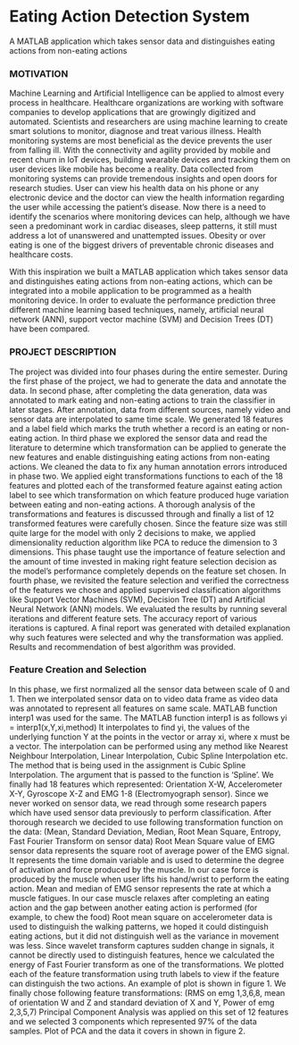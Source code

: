 # Eating Action Detection System
A MATLAB application which takes sensor data and distinguishes eating actions from non-eating actions

### MOTIVATION
Machine Learning and Artificial Intelligence can be applied to almost every process in healthcare. Healthcare organizations are working with software companies to develop applications that are growingly digitized and automated. Scientists and researchers are using machine learning to create smart solutions to monitor, diagnose and treat various illness. 
Health monitoring systems are most beneficial as the device prevents the user from falling ill.  With the connectivity and agility provided by mobile and recent churn in IoT devices, building wearable devices and tracking them on user devices like mobile has become a reality. Data collected from monitoring systems can provide tremendous insights and open doors for research studies. User can view his health data on his phone or any electronic device and the doctor can view the health information regarding the user while accessing the patient’s disease. Now there is a need to identify the scenarios where monitoring devices can help, although we have seen a predominant work in cardiac diseases, sleep patterns, it still must address a lot of unanswered and unattempted issues.  Obesity or over eating is one of the biggest drivers of preventable chronic diseases and healthcare costs. 

With this inspiration we built a MATLAB application which takes sensor data and distinguishes eating actions from non-eating actions, which can be integrated into a mobile application to be programmed as a health monitoring device. In order to evaluate the performance prediction three different machine learning based techniques, namely, artificial neural network (ANN), support vector machine (SVM) and Decision Trees (DT) have been compared.

### PROJECT DESCRIPTION
The project was divided into four phases during the entire semester. During the first phase of the project, we had to generate the data and annotate the data. 
In second phase, after completing the data generation, data was annotated to mark eating and non-eating actions to train the classifier in later stages. After annotation, data from different sources, namely video and sensor data are interpolated to same time scale.  We generated 18 features and a label field which marks the truth whether a record is an eating or non-eating action.
In third phase we explored the sensor data and read the literature to determine which transformation can be applied to generate the new features and enable distinguishing eating actions from non-eating actions. We cleaned the data to fix any human annotation errors introduced in phase two. We applied eight transformations functions to each of the 18 features and plotted each of the transformed feature against eating action label to see which transformation on which feature produced huge variation between eating and non-eating actions. A thorough analysis of the transformations and features is discussed through and finally a list of 12 transformed features were carefully chosen. Since the feature size was still quite large for the model with only 2 decisions to make, we applied dimensionality reduction algorithm like PCA to reduce the dimension to 3 dimensions.
This phase taught use the importance of feature selection and the amount of time invested in making right feature selection decision as the model’s performance completely depends on the feature set chosen.
In fourth phase, we revisited the feature selection and verified the correctness of the features we chose and applied supervised classification algorithms like Support Vector Machines (SVM), Decision Tree (DT) and Artificial Neural Network (ANN) models. We evaluated the results by running several iterations and different feature sets. The accuracy report of various iterations is captured. A final report was generated with detailed explanation why such features were selected and why the transformation was applied. Results and recommendation of best algorithm was provided. 

###	Feature Creation and Selection

In this phase, we first normalized all the sensor data between scale of 0 and 1. Then we interpolated sensor data on to video data frame as video data was annotated to represent all features on same scale. MATLAB function interp1 was used for the same. The MATLAB function interp1 is as follows 
yi = interp1(x,Y,xi,method)
It interpolates to find yi, the values of the underlying function Y at the points in the vector or array xi, where x must be a vector. The interpolation can be performed using any method like Nearest Neighbour Interpolation, Linear Interpolation, Cubic Spline Interpolation etc. The method that is being used in the assignment is Cubic Spline Interpolation. The argument that is passed to the function is ‘Spline’.
We finally had 18 features which represented: Orientation X-W, Accelerometer X-Y, Gyroscope X-Z and EMG 1-8 (Electromyograph sensor). Since we never worked on sensor data, we read through some research papers which have used sensor data previously to perform classification. After thorough research we decided to use following transformation function on the data: (Mean, Standard Deviation, Median, Root Mean Square, Entropy, Fast Fourier Transform on sensor data)
Root Mean Square value of EMG sensor data represents the square root of average power of the EMG signal. It represents the time domain variable and is used to determine the degree of activation and force produced by the muscle. In our case force is produced by the muscle when user lifts his hand/wrist to perform the eating action.
Mean and median of EMG sensor represents the rate at which a muscle fatigues. In our case muscle relaxes after completing an eating action and the gap between another eating action is performed (for example, to chew the food)
Root mean square on accelerometer data is used to distinguish the walking patterns, we hoped it could distinguish eating actions, but it did not distinguish well as the variance in movement was less. 
Since wavelet transform captures sudden change in signals, it cannot be directly used to distinguish features, hence we calculated the energy of Fast Fourier transform as one of the transformations. 
We plotted each of the feature transformation using truth labels to view if the feature can distinguish the two actions. An example of plot is shown in figure 1. We finally chose following feature transformations: (RMS on emg 1,3,6,8, mean of orientation W and Z and standard deviation of X and Y, Power of emg 2,3,5,7)
Principal Component Analysis was applied on this set of 12 features and we selected 3 components which represented 97% of the data samples. Plot of PCA and the data it covers in shown in figure 2.

